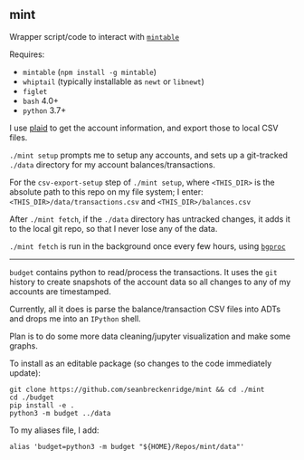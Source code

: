 ## mint

Wrapper script/code to interact with [`mintable`](https://github.com/kevinschaich/mintable/)

Requires:
 - `mintable` (`npm install -g mintable`)
 - `whiptail` (typically installable as `newt` or `libnewt`)
 - `figlet`
 - `bash` 4.0+
 - `python` 3.7+

I use [plaid](http://plaid.com/) to get the account information, and export those to local CSV files.

`./mint setup` prompts me to setup any accounts, and sets up a git-tracked `./data` directory for my account balances/transactions.

For the `csv-export-setup` step of `./mint setup`, where `<THIS_DIR>` is the absolute path to this repo on my file system; I enter: `<THIS_DIR>/data/transactions.csv` and `<THIS_DIR>/balances.csv`

After `./mint fetch`, if the `./data` directory has untracked changes, it adds it to the local git repo, so that I never lose any of the data.

`./mint fetch` is run in the background once every few hours, using [`bgproc`](https://github.com/seanbreckenridge/bgproc/blob/master/personal_jobs/mint.job)

---

`budget` contains python to read/process the transactions. It uses the `git` history to create snapshots of the account data so all changes to any of my accounts are timestamped.

Currently, all it does is parse the balance/transaction CSV files into ADTs and drops me into an `IPython` shell.

Plan is to do some more data cleaning/jupyter visualization and make some graphs.

To install as an editable package (so changes to the code immediately update):

```
git clone https://github.com/seanbreckenridge/mint && cd ./mint
cd ./budget
pip install -e .
python3 -m budget ../data
```

To my aliases file, I add:

```shell
alias 'budget=python3 -m budget "${HOME}/Repos/mint/data"'
```

